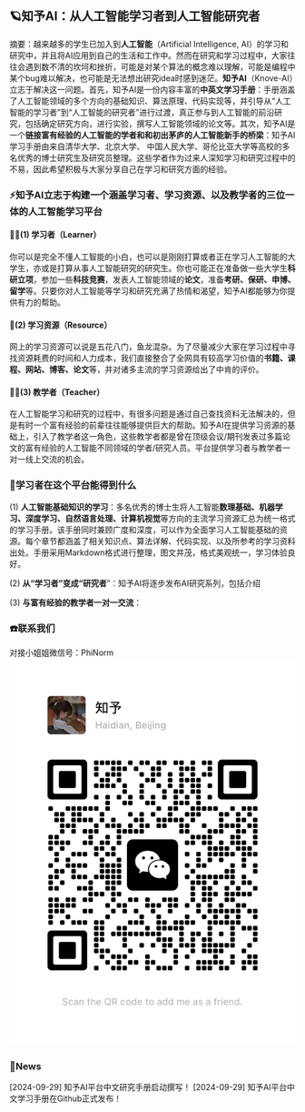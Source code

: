 ## 🪐知予AI：从人工智能学习者到人工智能研究者

摘要：越来越多的学生已加入到**人工智能**（Artificial Intelligence, AI）的学习和研究中，并且将AI应用到自己的生活和工作中。然而在研究和学习过程中，大家往往会遇到数不清的坎坷和挫折，可能是对某个算法的概念难以理解，可能是编程中某个bug难以解决，也可能是无法想出研究idea时感到迷茫。**知予AI**（Knove-AI）立志于解决这一问题。首先，知予AI是一份内容丰富的**中英文学习手册**：手册涵盖了人工智能领域的多个方向的基础知识、算法原理、代码实现等，并引导从“人工智能的学习者”到“人工智能的研究者”进行过渡，真正参与到人工智能的前沿研究，包括确定研究方向，进行实验，撰写人工智能领域的论文等。其次，知予AI是一个**链接富有经验的人工智能的学者和和初出茅庐的人工智能新手的桥梁**：知予AI学习手册由来自清华大学、北京大学、 中国人民大学、哥伦比亚大学等高校的多名优秀的博士研究生及研究员整理。这些学者作为过来人深知学习和研究过程中的不易，因此希望积极与大家分享自己在学习和研究方面的经验。

### ⚡知予AI立志于构建一个涵盖学习者、学习资源、以及教学者的三位一体的人工智能学习平台

#### 🧑‍🎓(1) 学习者（Learner）

你可以是完全不懂人工智能的小白，也可以是刚刚打算或者正在学习人工智能的大学生，亦或是打算从事人工智能研究的研究生。你也可能正在准备做一些大学生**科研立项**，参加一些**科技竞赛**，发表人工智能领域的**论文**，准备**考研、保研、申博、留学**等。只要你对人工智能等学习和研究充满了热情和渴望，知予AI都能够为你提供有力的帮助。

#### 📖(2) 学习资源（Resource）

网上的学习资源可以说是五花八门，鱼龙混杂。为了尽量减少大家在学习过程中寻找资源耗费的时间和人力成本，我们直接整合了全网具有较高学习价值的**书籍、课程、网站、博客、论文**等，并对诸多主流的学习资源给出了中肯的评价。

#### 🧑‍🏫(3) 教学者（Teacher）

在人工智能学习和研究的过程中，有很多问题是通过自己查找资料无法解决的，但是有时一个富有经验的前辈往往能够提供巨大的帮助。知予AI在提供学习资源的基础上，引入了教学者这一角色，这些教学者都是曾在顶级会议/期刊发表过多篇论文的富有经验的人工智能不同领域的学者/研究人员。平台提供学习者与教学者一对一线上交流的机会。

### 🤔学习者在这个平台能得到什么

(1) **人工智能基础知识的学习**：多名优秀的博士生将人工智能**数理基础、机器学习、深度学习、自然语言处理、计算机视觉**等方向的主流学习资源汇总为统一格式的学习手册。该手册同时兼顾广度和深度，可以作为全面学习人工智能基础的资源。每个章节都涵盖了相关知识点、算法详解、代码实现、以及所参考的学习资料出处。手册采用Markdown格式进行整理，图文并茂，格式美观统一，学习体验良好。

(2) **从“学习者”变成“研究者**”：知予AI将逐步发布AI研究系列，包括介绍

(3) **与富有经验的教学者一对一交流**：

### ☎️联系我们

对接小姐姐微信号：PhiNorm
<img src="assets/QRcode.jpeg">


### 📰News
[2024-09-29] 知予AI平台中文研究手册启动撰写！
[2024-09-29] 知予AI平台中文学习手册在Github正式发布！
